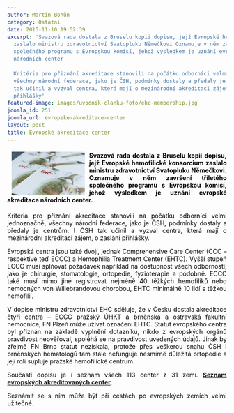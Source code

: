 ```yaml
---
author: Martin Bohůn
category: Ostatní
date: 2015-11-10 19:52:39
excerpt: 'Svazová rada dostala z Bruselu kopii dopisu, jejž Evropské hemofilické konsorcium
  zaslalo ministru zdravotnictví Svatopluku Němečkovi Oznamuje v něm završení tříletého
  společného programu s Evropskou komisí, jehož výsledkem je uznání evropské akreditace
  národních center

  Kritéria pro přiznání akreditace stanovili na počátku odborníci velmi jednoznačně,
  všechny národní federace, jako je ČSH, podmínky dostaly a předaly je centrům I ČSH
  tak učinil a vyzval centra, která mají o mezinárodní akreditaci zájem, o zaslání
  přihlášky'
featured-image: images/uvodnik-clanku-foto/ehc-membership.jpg
joomla_id: 251
joomla_url: evropske-akreditace-center
layout: post
title: Evropské akreditace center
---
```


<h4 style="text-align: justify;"><img src="images/uvodnik-clanku-foto/ehc-membership.jpg" border="0" width="168" height="100" style="float: left; margin-left: 10px; margin-right: 10px;" /><span style="color: #000000;">Svazová rada dostala z Bruselu kopii dopisu, jejž Evropské hemofilické konsorcium zaslalo ministru zdravotnictví Svatopluku Němečkovi. Oznamuje v něm završení tříletého společného programu s Evropskou komisí, jehož výsledkem je uznání evropské akreditace národních center.</span></h4>
<p style="text-align: justify;"><span style="color: #000000;">Kritéria pro přiznání akreditace stanovili na počátku odborníci velmi jednoznačně, všechny národní federace, jako je ČSH, podmínky dostaly a předaly je centrům. I ČSH tak učinil a vyzval centra, která mají o mezinárodní akreditaci zájem, o zaslání přihlášky.</span></p>

<p style="text-align: justify;"><span style="color: #000000;">Evropská centra jsou také dvojí, jednak Comprehensive Care Center (CCC – respektive teď ECCC) a Hemophilia Treatment Center (EHTC). Vyšší stupeň ECCC musí splňovat požadavek například na dostupnost všech odborností, jako je chirurgie, stomatologie, ortopedie, fyzioterapie a podobně. ECCC také musí mimo jiné registrovat nejméně 40 těžkých hemofiliků nebo nemocných von Willebrandovou chorobou, EHTC minimálně 10 lidí s těžkou hemofilií.</span></p>
<p style="text-align: justify;"><span style="color: #000000;">V dopise ministru zdravotnictví EHC sděluje, že v Česku dostala akreditace čtyři centra – ECCC pražský ÚHKT a brněnská a ostravská fakultní nemocnice, FN Plzeň může užívat označení EHTC. Statut evropského centra byl přiznán na základě vyplnění dotazníku, nikdo z evropských orgánů pravdivost neověřoval, spoléhá se na pravdivost uvedených údajů. Jinak by zřejmě FN Brno statut nezískala, protože přes veškerou snahu ČSH i brněnských hematologů tam stále nefunguje nesmírně důležitá ortopedie a její roli supluje pražské hemofilické centrum.</span></p>
<p style="text-align: justify;"><span style="color: #000000;">Součástí dopisu je i seznam všech 113 center z 31 zemí. <strong><a href="images/dokumenty-pdf-doc/evropska_centra.pdf" target="_blank" title="Evropská centra">Seznam evropských akreditovaných center</a></strong>.</span></p>
<p style="text-align: justify;"><span style="color: #000000;">Seznámit se s ním může být při cestách po evropských zemích velmi užitečné.  </span></p>